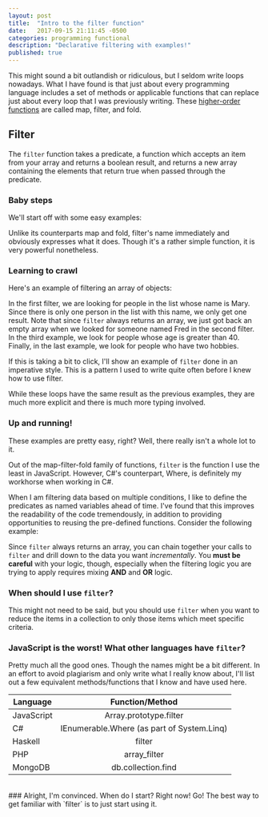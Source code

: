 ```yaml
---
layout: post
title:  "Intro to the filter function"
date:   2017-09-15 21:11:45 -0500
categories: programming functional
description: "Declarative filtering with examples!"
published: true
---
```

This might sound a bit outlandish or ridiculous, but I seldom write loops nowadays. What I have found is that just about every programming language includes a set of methods or applicable functions that can replace just about every loop that I was previously writing. These [higher-order functions](https://github.com/hemanth/functional-programming-jargon#higher-order-functions-hof) are called map, filter, and fold.

## Filter

The `filter` function takes a predicate, a function which accepts an item from your array and returns a boolean result, and returns a new array containing the elements that return true when passed through the predicate.

### Baby steps
We'll start off with some easy examples:
<script src="https://gist.github.com/jreina/12255d86bb0c68ce67dbd225556de3d9.js"></script>

Unlike its counterparts map and fold, filter's name immediately and obviously expresses what it does. Though it's a rather simple function, it is very powerful nonetheless.

### Learning to crawl
Here's an example of filtering an array of objects:
<script src="https://gist.github.com/jreina/d8186240301900666cc67f886a13321e.js"></script>

In the first filter, we are looking for people in the list whose name is Mary. Since there is only one person in the list with this name, we only get one result. Note that since `filter` always returns an array, we just got back an empty array when we looked for someone named Fred in the second filter. In the third example, we look for people whose age is greater than 40. Finally, in the last example, we look for people who have two hobbies.

If this is taking a bit to click, I'll show an example of `filter` done in an imperative style. This is a pattern I used to write quite often before I knew how to use filter.
<script src="https://gist.github.com/jreina/90a745a02a75b5ec809bc0370dc07161.js"></script>

While these loops have the same result as the previous examples, they are much more explicit and there is much more typing involved.

### Up and running!
These examples are pretty easy, right? Well, there really isn't a whole lot to it.  

Out of the map-filter-fold family of functions, `filter` is the function I use the least in JavaScript. However, C#'s counterpart, Where, is definitely my workhorse when working in C#.  

When I am filtering data based on multiple conditions, I like to define the predicates as named variables ahead of time. I've found that this improves the readability of the code tremendously, in addition to providing opportunities to reusing the pre-defined functions. Consider the following example:

<script src="https://gist.github.com/jreina/23513ce4a8d4daa846c7fe1cd540c172.js"></script>

Since `filter` always returns an array, you can chain together your calls to `filter` and drill down to the data you want _incrementally_. You **must be careful** with your logic, though, especially when the filtering logic you are trying to apply requires mixing **AND** and **OR** logic.  

### When should I use `filter`?
This might not need to be said, but you should use `filter` when you want to reduce the items in a collection to only those items which meet specific criteria.

### JavaScript is the worst! What other languages have `filter`?
Pretty much all the good ones. Though the names might be a bit different. In an effort to avoid plagiarism and only write what I really know about, I'll list out a few equivalent methods/functions that I know and have used here.

| Language | Function/Method |
| --- | :---: |
| JavaScript | Array.prototype.filter |
| C# | IEnumerable.Where<T> (as part of System.Linq) |
| Haskell | filter |
| PHP | array_filter |
| MongoDB | db.collection.find |

<br />
### Alright, I'm convinced. When do I start?
Right now! Go!  
The best way to get familiar with `filter` is to just start using it.
